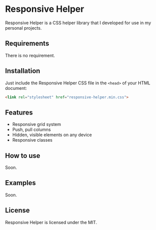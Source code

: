 # Responsive Helper

Responsive Helper is a CSS helper library that I developed for use in my personal projects.

## Requirements

There is no requirement.

## Installation

Just include the Responsive Helper CSS file in the `<head>` of your HTML document:

```html
<link rel="stylesheet" href="responsive-helper.min.css">
```

## Features

- Responsive grid system
- Push, pull columns
- Hidden, visible elements on any device
- Responsive classes

## How to use

Soon.

## Examples

Soon.

## License

Responsive Helper is licensed under the MIT.
